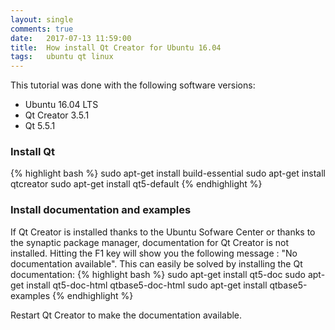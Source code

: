 ```yaml
---
layout: single
comments: true
date: 	2017-07-13 11:59:00
title: 	How install Qt Creator for Ubuntu 16.04
tags:	ubuntu qt linux
---
```



This tutorial was done with the following software versions:

* Ubuntu 16.04 LTS
* Qt Creator 3.5.1
* Qt 5.5.1

### Install Qt
{% highlight bash %}
sudo apt-get install build-essential
sudo apt-get install qtcreator
sudo apt-get install qt5-default
{% endhighlight %} 


### Install documentation and examples

If Qt Creator is installed thanks to the Ubuntu Sofware Center or thanks to the synaptic package manager, documentation for Qt Creator is not installed. Hitting the F1 key will show you the following message : "No documentation available". This can easily be solved by installing the Qt documentation:
{% highlight bash %}
sudo apt-get install qt5-doc
sudo apt-get install qt5-doc-html qtbase5-doc-html
sudo apt-get install qtbase5-examples
{% endhighlight %}

Restart Qt Creator to make the documentation available.